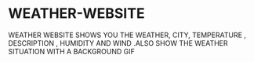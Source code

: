 # WEATHER-WEBSITE
WEATHER WEBSITE SHOWS YOU THE WEATHER, CITY, TEMPERATURE , DESCRIPTION , HUMIDITY AND WIND .ALSO SHOW THE WEATHER SITUATION WITH A BACKGROUND GIF 
